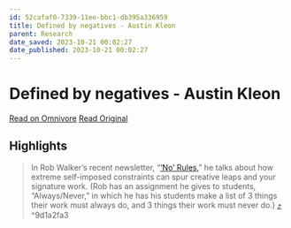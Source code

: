 ```yaml
---
id: 52cafaf0-7339-11ee-bbc1-db395a336959
title: Defined by negatives - Austin Kleon
parent: Research
date_saved: 2023-10-21 00:02:27
date_published: 2023-10-21 00:02:27
---
```


# Defined by negatives - Austin Kleon

[Read on Omnivore](https://omnivore.app/me/defined-by-negatives-austin-kleon-18b66fec0b1)
[Read Original](https://austinkleon.com/2023/10/20/defined-by-negatives)

## Highlights

> In Rob Walker’s recent newsletter, “[‘No’ Rules,](https://robwalker.substack.com/p/no-rules)” he talks about how extreme self-imposed constraints can spur creative leaps and your signature work. (Rob has an assignment he gives to students, “Always/Never,” in which he has his students make a list of 3 things their work must always do, and 3 things their work must never do.) [⤴️](https://omnivore.app/me/defined-by-negatives-austin-kleon-18b66fec0b1#9d1a2fa3-4c73-4802-895e-3ab9f4c043c1)  ^9d1a2fa3

